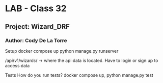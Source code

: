 # LAB - Class 32

## Project: Wizard_DRF

### Author: Cody De La Torre

Setup
docker compose up
python manage.py runserver

/api/v1/wizards/ -> where the api data is located. Have to login or sign up to access data

Tests
How do you run tests? docker compose up, python manage.py test
